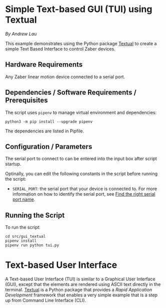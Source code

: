 # Simple Text-based GUI (TUI) using Textual

*By Andrew Lau*

This example demonstrates using the Python package [Textual](https://textual.textualize.io/)
to create a simple Text Based Interface to control Zaber devices.

## Hardware Requirements
Any Zaber linear motion device connected to a serial port.

## Dependencies / Software Requirements / Prerequisites
The script uses `pipenv` to manage virtual environment and dependencies:

    python3 -m pip install --upgrade pipenv

The dependencies are listed in Pipfile.

## Configuration / Parameters
The serial port to connect to can be entered into the input box after script startup.

Optinally, you can edit the following constants in the script before running the script:
- `SERIAL_PORT`: the serial port that your device is connected to.
For more information on how to identify the serial port,
see [Find the right serial port name](https://software.zaber.com/motion-library/docs/guides/find_right_port).

## Running the Script
To run the script:

    cd src/gui_textual
    pipenv install
    pipenv run python tui.py

# Text-based User Interface
A Text-based User Interface (TUI) is similar to a Graphical User Interface (GUI), except that
the elements are rendered using ASCII text directly in the terminal.
[Textual](https://textual.textualize.io/) is a Python package that provides a
*Rapid Application Development* framework that enables a very simple example that is a step up
from Command Line Interface (CLI).
